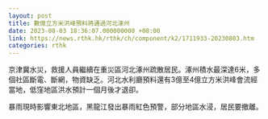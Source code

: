 ```yaml
---
layout: post
title: 數億立方米洪峰預料將通過河北涿州
date: 2023-08-03 18:36:07.000000000 +08:00
link: https://news.rthk.hk/rthk/ch/component/k2/1711933-20230803.htm
categories: rthk
---
```


京津冀水災，救援人員繼續在重災區河北涿州疏散居民。涿州積水最深達6米，多個社區斷電、斷網，物資缺乏。河北水利廳預料還有3億至4億立方米洪峰會流經當地，低窪地區洪水預計一個月後才退卻。

暴雨現時影響東北地區，黑龍江發出暴雨紅色預警，部分地區水浸，居民要撤離。
